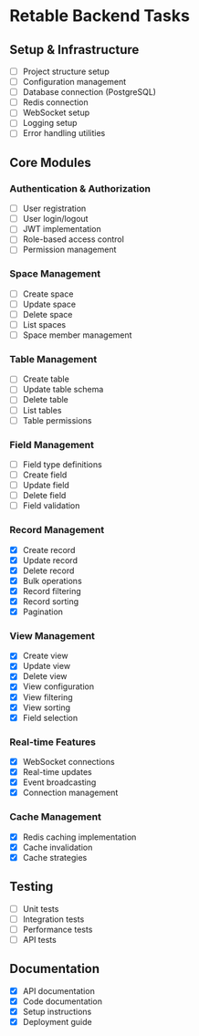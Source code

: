 # Retable Backend Tasks

## Setup & Infrastructure
- [ ] Project structure setup
- [ ] Configuration management
- [ ] Database connection (PostgreSQL)
- [ ] Redis connection
- [ ] WebSocket setup
- [ ] Logging setup
- [ ] Error handling utilities

## Core Modules
### Authentication & Authorization
- [ ] User registration
- [ ] User login/logout
- [ ] JWT implementation
- [ ] Role-based access control
- [ ] Permission management

### Space Management
- [ ] Create space
- [ ] Update space
- [ ] Delete space
- [ ] List spaces
- [ ] Space member management

### Table Management
- [ ] Create table
- [ ] Update table schema
- [ ] Delete table
- [ ] List tables
- [ ] Table permissions

### Field Management
- [ ] Field type definitions
- [ ] Create field
- [ ] Update field
- [ ] Delete field
- [ ] Field validation

### Record Management
- [x] Create record
- [x] Update record
- [x] Delete record
- [x] Bulk operations
- [x] Record filtering
- [x] Record sorting
- [x] Pagination

### View Management
- [x] Create view
- [x] Update view
- [x] Delete view
- [x] View configuration
- [x] View filtering
- [x] View sorting
- [x] Field selection

### Real-time Features
- [x] WebSocket connections
- [x] Real-time updates
- [x] Event broadcasting
- [x] Connection management

### Cache Management
- [x] Redis caching implementation
- [x] Cache invalidation
- [x] Cache strategies

## Testing
- [ ] Unit tests
- [ ] Integration tests
- [ ] Performance tests
- [ ] API tests

## Documentation
- [x] API documentation
- [x] Code documentation
- [x] Setup instructions
- [x] Deployment guide